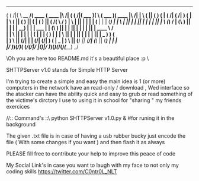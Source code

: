  _        _    _________ _______  _______              _        _______  _        _______  _______          
( (    /|( \   \__   __/(  ____ \(  ____ \|\     /|   ( (    /|(  ___  )( \      (  ___  )(  ____ \|\     /|
|  \  ( || (      ) (   | (    \/| (    \/| )   ( |   |  \  ( || (   ) || (      | (   ) || (    \/( \   / )
|   \ | || |      | |   | (__    | |      | (___) |   |   \ | || |   | || |      | |   | || |       \ (_) / 
| (\ \) || |      | |   |  __)   | |      |  ___  |   | (\ \) || |   | || |      | |   | || | ____   \   /  
| | \   || |      | |   | (      | |      | (   ) |   | | \   || |   | || |      | |   | || | \_  )   ) (   
| )  \  || (____/\| |   | (____/\| (____/\| )   ( | _ | )  \  || (___) || (____/\| (___) || (___) |   | |   
|/    )_)(_______/)_(   (_______/(_______/|/     \|(_)|/    )_)(_______)(_______/(_______)(_______)   \_/   
                                                                                                            
\\Oh you are here too README.md it's a beautiful place :p \\

SHTTPServer v1.0 stands for Simple HTTP Server 


I'm trying to create a simple and easy the main idea is 1 (or more)
computers in the network have an read-only / download , Wed interface
so the atacker can have the ability quick and easy to grub or read something 
of the victime's dirctory 
I use to using it in school for "sharing " my friends exercices 


//:: Command's ::\\
python SHTTPServer v1.0.py &
#for runing it in the background



The given .txt file is in case of having a usb rubber bucky 
just encode the file ( With some changes if you want ) and then 
flash it as always 




PLEASE fill free to contribute your help to improve this peace of code

My Social Link's in case you want to laugh with my face to not only my coding skills
https://twitter.com/C0ntr0L_NLT
